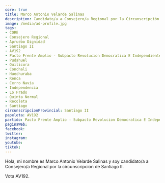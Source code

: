 ```yaml
---
core: true
title: Marco Antonio Velarde Salinas
description: Candidato/a a Consejero/a Regional por la Circunscripción de Santiago II
image: /media/ad-profile.jpg
tags:
- CORE
- Consejero Regional
- Apruebo Dignidad
- Santiago II
- AV192
- Pacto Frente Amplio - Subpacto Revolucion Democratica E Independientes - Comunes
- Pudahuel
- Quilicura
- Conchali
- Huechuraba
- Renca
- Cerro Navia
- Independencia
- Lo Prado
- Quinta Normal
- Recoleta
- Santiago
circunscripcionProvincial: Santiago II
papeleta: AV192
partido: Pacto Frente Amplio - Subpacto Revolucion Democratica E Independientes - Comunes
paginaWeb:
facebook:
twitter:
instagram:
youtube:
tiktok:
---
```

Hola, mi nombre es Marco Antonio Velarde Salinas y soy candidato/a a Consejero/a Regional por la circunscripcion de Santiago II.

Vota AV192.

